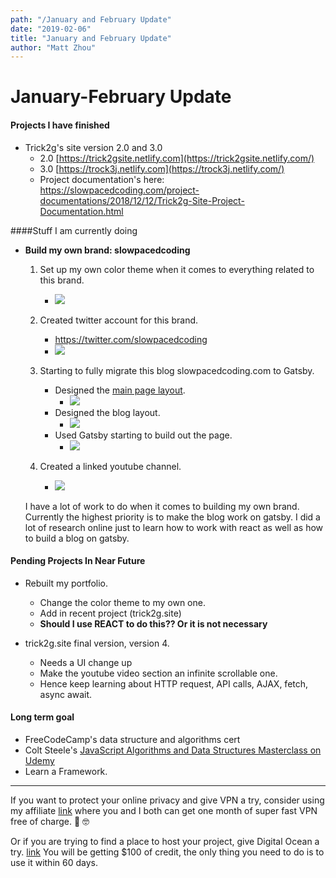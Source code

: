 ```yaml
---
path: "/January and February Update"
date: "2019-02-06"
title: "January and February Update"
author: "Matt Zhou"
---
```





# January-February Update



#### Projects I have finished

* Trick2g's site version 2.0 and 3.0
  * 2.0 [https://trick2gsite.netlify.com](https://trick2gsite.netlify.com/)
  * 3.0 [https://trock3j.netlify.com](https://trock3j.netlify.com/)
  * Project documentation's here: https://slowpacedcoding.com/project-documentations/2018/12/12/Trick2g-Site-Project-Documentation.html



####Stuff I am currently doing

* **Build my own brand: slowpacedcoding**

  1. Set up my own color theme when it comes to everything related to this brand.
     * ![](https://res.cloudinary.com/zzrot/image/upload/v1549428203/slowpacedcoding.com/January%20Update/youtube_channel_art.jpg)

  2. Created twitter account for this brand.
     * https://twitter.com/slowpacedcoding
     * ![](https://res.cloudinary.com/zzrot/image/upload/v1549428386/slowpacedcoding.com/January%20Update/twitter_account.png)

  3. Starting to fully migrate this blog slowpacedcoding.com to Gatsby.
     * Designed the [main page layout](https://slowpacedcoding-main-page.netlify.com/).
       * ![](https://res.cloudinary.com/zzrot/image/upload/v1549428482/slowpacedcoding.com/January%20Update/main_layout.png)
     * Designed the blog layout.
       * ![](https://res.cloudinary.com/zzrot/image/upload/v1549428481/slowpacedcoding.com/January%20Update/blog_layout.png)
     * Used Gatsby starting to build out the page.
       * ![](https://res.cloudinary.com/zzrot/image/upload/v1549428868/slowpacedcoding.com/January%20Update/gatsby.png)

  4. Created a linked youtube channel.
     * ![](https://res.cloudinary.com/zzrot/image/upload/v1549429128/slowpacedcoding.com/January%20Update/youtube.png)

  I have a lot of work to do when it comes to building my own brand. Currently the highest priority is to make the blog work on gatsby. I did a lot of research online just to learn how to work with react as well as how to build a blog on gatsby. 



#### Pending Projects In Near Future

* Rebuilt my portfolio.
  * Change the color theme to my own one.
  * Add in recent project (trick2g.site)
  * **Should I use REACT to do this?? Or it is not necessary**

* trick2g.site final version, version 4.
  * Needs a UI change up
  * Make the youtube video section an infinite scrollable one.
  * Hence keep learning about HTTP request, API calls, AJAX, fetch, async await.



#### Long term goal

* FreeCodeCamp's data structure and algorithms cert
* Colt Steele's [JavaScript Algorithms and Data Structures Masterclass on Udemy](https://www.udemy.com/js-algorithms-and-data-structures-masterclass/)
* Learn a Framework.




---

If you want to protect your online privacy and give VPN a try, consider using my affiliate [link](https://www.expressrefer.com/refer-friend?referrer_id=9120004&utm_campaign=referrals&utm_medium=copy_link&utm_source=referral_dashboard) where you and I both can get one month of super fast VPN free of charge. 🤗 🤓 



Or if you are trying to find a place to host your project, give Digital Ocean a try. [link](https://m.do.co/c/efd6c8c9a5c4) You will be getting $100 of credit, the only thing you need to do is to use it within 60 days.
